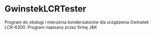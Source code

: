 # GwinstekLCRTester

Program do obsługi i mierzenia kondensatorów dla urządzenia GwInstek LCR-6300. Program napisany przez firmę J&K
